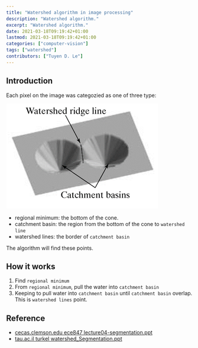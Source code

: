 ```yaml
---
title: "Watershed algorithm in image processing"
description: "Watershed algorithm."
excerpt: "Watershed algorithm."
date: 2021-03-18T09:19:42+01:00
lastmod: 2021-03-18T09:19:42+01:00
categories: ["computer-vision"]
tags: ["watershed"]
contributors: ["Tuyen D. Le"]
---
```



## Introduction

Each pixel on the image was categozied as one of three type:

![three type of pixel](images/khai-niem-co-ban.png)

- regional minimum: the bottom of the cone.
- catchment basin: the region from the bottom of the cone to `watershed line`
- watershed lines: the border of `catchment basin`

The algorithm will find these points.

## How it works

1. Find `regional minimum`
2. From `regional minimum`, pull the water into `catchment basin`
3. Keeping to pull water into `catchment basin` until `catchment basin` overlap. This is `watershed lines` point.

## Reference

- [cecas.clemson.edu ece847 lecture04-segmentation.ppt](https://cecas.clemson.edu/~stb/ece847/internal/lectures/lecture04-segmentation.ppt)
- [tau.ac.il turkel watershed_Segmentation.ppt](http://www.math.tau.ac.il/~turkel/notes/watershed_Segmentation.ppt)
